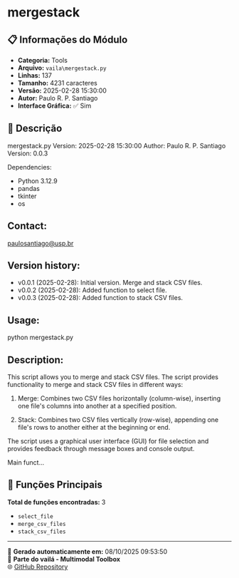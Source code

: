 # mergestack

## 📋 Informações do Módulo

- **Categoria:** Tools
- **Arquivo:** `vaila\mergestack.py`
- **Linhas:** 137
- **Tamanho:** 4231 caracteres
- **Versão:** 2025-02-28 15:30:00
- **Autor:** Paulo R. P. Santiago
- **Interface Gráfica:** ✅ Sim

## 📖 Descrição


mergestack.py
Version: 2025-02-28 15:30:00
Author: Paulo R. P. Santiago
Version: 0.0.3

Dependencies:
- Python 3.12.9
- pandas
- tkinter
- os

Contact:
--------
paulosantiago@usp.br

Version history:
----------------
- v0.0.1 (2025-02-28): Initial version. Merge and stack CSV files.
- v0.0.2 (2025-02-28): Added function to select file.
- v0.0.3 (2025-02-28): Added function to stack CSV files.

Usage:
------
python mergestack.py

Description:
------------
This script allows you to merge and stack CSV files.
The script provides functionality to merge and stack CSV files in different ways:

1. Merge: Combines two CSV files horizontally (column-wise), inserting one file's columns
   into another at a specified position.

2. Stack: Combines two CSV files vertically (row-wise), appending one file's rows
   to another either at the beginning or end.

The script uses a graphical user interface (GUI) for file selection and provides
feedback through message boxes and console output.

Main funct...

## 🔧 Funções Principais

**Total de funções encontradas:** 3

- `select_file`
- `merge_csv_files`
- `stack_csv_files`




---

📅 **Gerado automaticamente em:** 08/10/2025 09:53:50  
🔗 **Parte do vailá - Multimodal Toolbox**  
🌐 [GitHub Repository](https://github.com/vaila-multimodaltoolbox/vaila)
